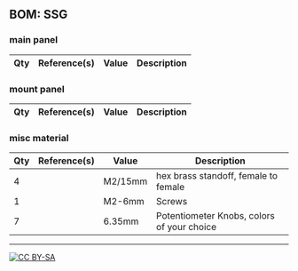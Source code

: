 ## BOM: SSG

### main panel


| Qty | Reference(s)                  | Value              | Description                                                                                                     | 
|-----|-------------------------------|--------------------|---------------------------------------------------------------------------------------------------------------| 

### mount panel                                            

| Qty | Reference(s)                              | Value           | Description                                                             | 
|-----|-------------------------------------------|-----------------|-------------------------------------------------------------------------| 


### misc material

| Qty | Reference(s)             | Value              | Description | 
|-----|--------------------------|--------------------|-------------|
| 4   |                         | M2/15mm             | hex brass standoff, female to female | 
| 1   |                        | M2-6mm               | Screws   |
| 7   |                        | 6.35mm              | Potentiometer Knobs, colors of your choice   |

---
[![CC BY-SA](https://licensebuttons.net/l/by-sa/3.0/88x31.png)](https://creativecommons.org/licenses/by-sa/4.0/)


